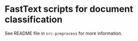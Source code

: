 # FastText scripts for document classification

See README file in `src-preprocess` for more information.

